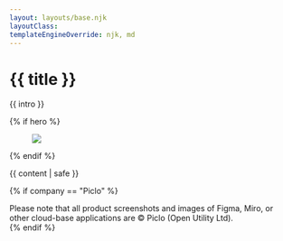 ```yaml
---
layout: layouts/base.njk
layoutClass:
templateEngineOverride: njk, md
---
```




<h1>{{ title }}</h1>

{{ intro }}

{% if hero %}
<figure>
  <img src="/_assets/img/{{ hero }}" />
</figure>
{% endif %}

{{ content | safe }}


{% if company == "Piclo" %}
<div class="notice">
    Please note that all product screenshots and images of Figma, Miro, or other cloud-base applications are © Piclo (Open Utility Ltd).
</div>
{% endif %}








